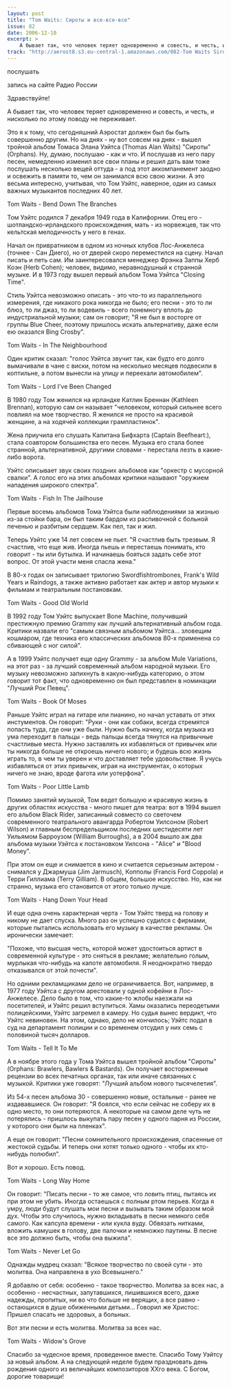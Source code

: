 ```yaml
---
layout: post
title: "Tom Waits: Сироты и все-все-все"
issue: 82
date: 2006-12-10
excerpt: >
    А бывает так, что человек теряет одновременно и совесть, и честь, и нисколько по этому поводу не переживает.
track: "http://aerost8.s3.eu-central-1.amazonaws.com/082-Tom Waits Siroty i vse-vse-vse.mp3"
---
```


послушать

запись на сайте Радио России

Здравствуйте!

А бывает так, что человек теряет одновременно и совесть, и честь, и нисколько по этому поводу не переживает.

Это я к тому, что сегодняшний Аэростат должен был бы быть совершенно другим. Но на днях - ну вот совсем на днях - вышел тройной альбом Томаса Элана Уэйтса (Thomas Alan Waits) "Сироты" (Orphans). Ну, думаю, послушаю - как и что. И послушав из него пару песен, немедленно изменил все свои планы и решил дать вам тоже послушать несколько вещей оттуда - а под этот аккомпанемент заодно и освежить в памяти то, чем он занимался всю свою жизни. А это весьма интересно, учитывая, что Том Уэйтс, наверное, один из самых важных музыкантов последних 40 лет.

Tom Waits - Bend Down The Branches

Том Уэйтс родился 7 декабря 1949 года в Калифорнии. Отец его - шотландско-ирландского происхождения, мать - из норвежцев, так что кельтская мелодичность у него в генах.

Начал он привратником в одном из ночных клубов Лос-Анжелеса (точнее - Сан Диего), но от дверей скоро переместился на сцену. Начал писать и петь сам. Им заинтересовался менеджер Фрэнка Заппы Херб Коэн (Herb Cohen); человек, видимо, неравнодушный к странной музыке. И в 1973 году вышел первый альбом Тома Уэйтса "Closing Time".

Стиль Уэйтса невозможно описать - это что-то из параллельного измерения, где никакого рока никогда не было; его песни - это то ли блюз, то ли джаз, то ли водевиль - всего понемногу вплоть до индустриальной музыки; сам он говорит; "Я не был в восторге от группы Blue Cheer, поэтому пришлось искать альтернативу, даже если ею оказался Bing Crosby".

Tom Waits - In The Neighbourhood

Один критик сказал: "голос Уэйтса звучит так, как будто его долго вымачивали в чане с виски, потом на несколько месяцев подвесили в коптильне, а потом вынесли на улицу и переехали автомобилем".

Tom Waits - Lord I've Been Changed

В 1980 году Том женился на ирландке Катлин Бреннан (Kathleen Brennan), которую сам он называет "человеком, который сильнее всего повлиял на мое творчество. Я женился не просто на красивой женщине, а на ходячей коллекции грампластинок".

Жена приучила его слушать Капитана Бифхарта (Captain Beefheart:), стала соавтором большинства его песен. Музыка его стала более странной, альтернативной, другими словами - перестала лезть в какие-либо ворота.

Уэйтс описывает звук своих поздних альбомов как "оркестр с мусорной свалки". А голос его на этих альбомах критики называют "оружием нападения широкого спектра".

Tom Waits - Fish In The Jailhouse

Первые восемь альбомов Тома Уэйтса были наблюдениями за жизнью из-за стойки бара, он был таким бардом из распивочной с больной печенью и разбитым сердцем. Как пел, так и жил.

Теперь Уэйтс уже 14 лет совсем не пьет. "Я счастлив быть трезвым. Я счастлив, что еще жив. Иногда пьешь и перестаешь понимать, кто говорит - ты или бутылка. И начинаешь бояться задать себе этот вопрос. От этой участи меня спасла жена."

В 80-х годах он записывает трилогию Swordfishtrombones, Frank's Wild Years и Raindogs, а также активно работает как актер и автор музыки к фильмам и театральным постановкам.

Tom Waits - Good Old World

В 1992 году Том Уэйтс выпускает Bone Machine, получивший престижную премию Grammy как лучший альтернативный альбом года. Критики назвали его "самым связным альбомом Уэйтса... зловещим кошмаром, где техника его классических альбомов 80-х применена со сбивающей с ног силой".

А в 1999 Уэйтс получает еще одну Grammy - за альбом Mule Variations, на этот раз - за лучший современный альбом народной музыки. Его музыку невозможно запихнуть в какую-нибудь категорию, о этом говорит тот факт, что одновременно он был представлен в номинации "Лучший Рок Певец".

Tom Waits - Book Of Moses

Раньше Уэйтс играл на гитаре или пианино, но начал уставать от этих инстументов. Он говорит: "Руки - они как собаки, всегда стремятся попасть туда, где они уже были. Нужно быть начеку, когда музыка из ума переходит в пальцы - ведь пальцы всегда тянутся на привычные счастливые места. Нужно заставлять их избавляться от привычек или ты никогда больше не откроешь ничего нового; и будешь всю жизнь играть то, в чем ты уверен и что доставляет тебе удовольствие. Я учусь избавляться от этих привычек, играя на инструментах, о которых ничего не знаю, вроде фагота или уотерфона".

Tom Waits - Poor Little Lamb

Помимо занятий музыкой, Том ведет большую и красивую жизнь в других областях искусства - много пишет для театра: вот в 1994 вышел его альбом Black Rider, записанный совместо со светочем современного театрального авангарда Робертом Уилсоном (Robert Wilson) и главным беспредельщиком последних шестидесяти лет Уильямом Барроузом (William Burroughs), а в 2004 вышло аж два альбома музыки Уэйтса к постановком Уилсона - "Alice" и "Blood Money".

При этом он еще и снимается в кино и считается серьезным актером - снимался у Джармуша (Jim Jarmusch), Копполы (Francis Ford Coppola) и Терри Гиллиама (Terry Gilliam). В общем, большое искусство. Но, как ни странно, музыка его становится от этого только лучше.

Tom Waits - Hang Down Your Head

И еще одна очень характерная черта - Том Уэйтс тверд на голову и никому не дает спуска. Много раз он успешно судился с фирмами, которые пытались использовать его музыку в качестве рекламы. Он иронически замечает:

"Похоже, что высшая честь, которой может удостоиться артист в современной культуре - это сняться в рекламе; желательно голым, мурлыкая что-нибудь на капоте автомобиля. Я неоднократно твердо отказывался от этой почести".

Но одними рекламщиками дело не ограничивается. Вот, например, в 1977 году Уэйтса с другом арестовали у одной кофейни в Лос-Анжелесе. Дело было в том, что какие-то жлобы наезжали на посетителей, и Уэйтс решил вступиться. Хамы оказались переодетыми полицейскими, Уэйтс загремел в камеру. Но судья вынес вердикт, что Уэйтс невиновен. На этом, однако, дело не кончилось; Уэйтс подал в суд на департамент полиции и со временем отсудил у них семь с половиной тысяч долларов.

Tom Waits - Tell It To Me

А в ноябре этого года у Тома Уэйтса вышел тройной альбом "Сироты" (Orphans: Brawlers, Bawlers & Bastards). Он получает восторженные рецензии во всех печатных органах, так или иначе связанных с музыкой. Критики уже говорят: "Лучший альбом нового тысячелетия".

Из 54-х песен альбома 30 - совершенно новые, остальные - ранее не издававшиеся. Он говорит: "Я боялся, что если сейчас не соберу их в одно место, то они потеряются. А некоторые на самом деле чуть не потерялись - пришлось выкупать пару песен у одного парня из России, у которого они были на пленках".

А еще он говорит: "Песни сомнительного происхождения, спасенные от жестокой судьбы. И теперь они хотят только одного - чтобы их кто-нибудь полюбил".

Вот и хорошо. Есть повод.

Tom Waits - Long Way Home

Он говорит: "Писать песни - то же самое, что ловить птиц, пытаясь их при этом не убить. Иногда остаешься с полным ртом перьев. Когда я умру, люди будут слушать мои песни и вызывать таким образом мой дух. Чтобы это случилось, нужно вкладывать в песни немного себя самого. Как капсула времени - или кукла вуду. Обвязать нитками, вложить камушек в голову, две палочки и немножко паутины. В песне все это должно быть, чтобы она выжила".

Tom Waits - Never Let Go

Однажды мудрец сказал: "Всякое творчество по своей сути - это молитва. Она направлена в ухо Всевышнего."

Я добавлю от себя: особенно - такое творчество. Молитва за всех нас, а особенно - несчастных, запутавшихся, лишившихся всего, даже надежды, пропитых, ни во что больше не верящих, а все равно - остающихся в душе обиженными детьми... Говорил же Христос: Пришел спасать не здоровых, а больных.

Вот эти песни и есть молитва. Молитва за всех нас.

Tom Waits - Widow's Grove

Спасибо за чудесное время, проведенное вместе. Спасибо Тому Уэйтсу за новый альбом. А на следующей неделе будем праздновать день рождения одного из величайших композиторов XXго века. С Богом, дорогие товарищи!
